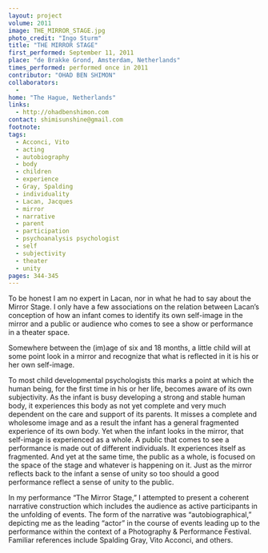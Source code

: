 ```yaml
---
layout: project
volume: 2011
image: THE_MIRROR_STAGE.jpg
photo_credit: "Ingo Sturm"
title: "THE MIRROR STAGE"
first_performed: September 11, 2011
place: "de Brakke Grond, Amsterdam, Netherlands"
times_performed: performed once in 2011
contributor: "OHAD BEN SHIMON"
collaborators: 
  - 
home: "The Hague, Netherlands"
links: 
  - http://ohadbenshimon.com
contact: shimisunshine@gmail.com
footnote: 
tags: 
  - Acconci, Vito
  - acting
  - autobiography
  - body
  - children
  - experience
  - Gray, Spalding
  - individuality
  - Lacan, Jacques
  - mirror
  - narrative
  - parent
  - participation
  - psychoanalysis psychologist
  - self
  - subjectivity
  - theater
  - unity
pages: 344-345
---
```


To be honest I am no expert in Lacan, nor in what he had to say about the Mirror Stage. I only have a few associations on the relation between Lacan’s conception of how an infant comes to identify its own self-image in the mirror and a public or audience who comes to see a show or performance in a theater space.

Somewhere between the (im)age of six and 18 months, a little child will at some point look in a mirror and recognize that what is reflected in it is his or her own self-image.

To most child developmental psychologists this marks a point at which the human being, for the first time in his or her life, becomes aware of its own subjectivity. As the infant is busy developing a strong and stable human body, it experiences this body as not yet complete and very much dependent on the care and support of its parents. It misses a complete and wholesome image and as a result the infant has a general fragmented experience of its own body. Yet when the infant looks in the mirror, that self-image is experienced as a whole. A public that comes to see a performance is made out of different individuals. It experiences itself as fragmented. And yet at the same time, the public as a whole, is focused on the space of the stage and whatever is happening on it. Just as the mirror reflects back to the infant a sense of unity so too should a good performance reflect a sense of unity to the public.

In my performance “The Mirror Stage,” I attempted to present a coherent narrative construction which includes the audience as active participants in the unfolding of events. The form of the narrative was “autobiographical,” depicting me as the leading “actor” in the course of events leading up to the performance within the context of a Photography & Performance Festival. Familiar references include Spalding Gray, Vito Acconci, and others.
